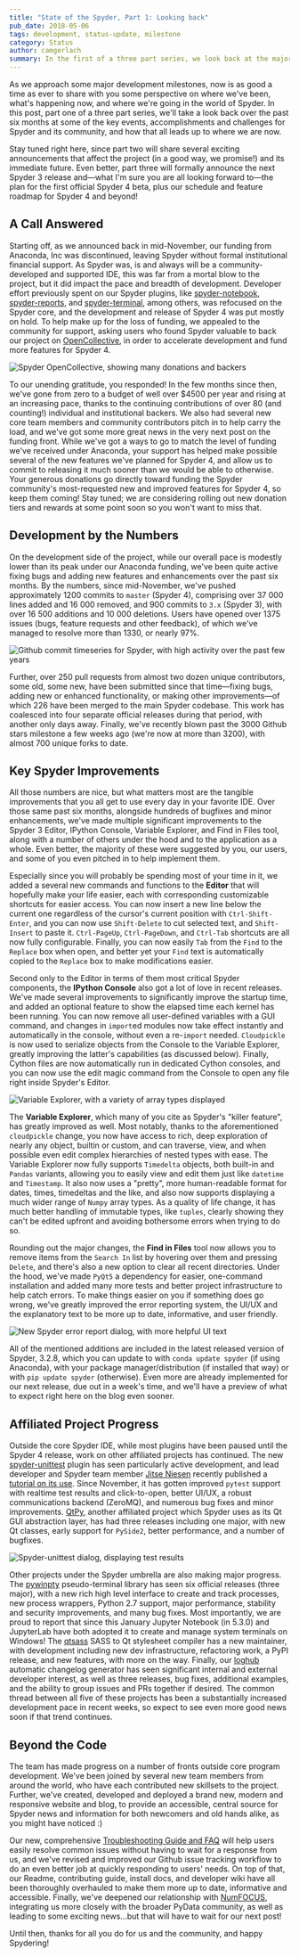 ```yaml
---
title: "State of the Spyder, Part 1: Looking back"
pub_date: 2018-05-06
tags: development, status-update, milestone
category: Status
author: camgerlach
summary: In the first of a three part series, we look back at the major events, project changes, milestones, and progress over the past six months since our previous funding ended. We'll also go over funding and development stats and status up to the present.
---
```


As we approach some major development milestones, now is as good a time as ever to share with you some perspective on where we've been, what's happening now, and where we're going in the world of Spyder.
In this post, part one of a three part series, we'll take a look back over the past six months at some of the key events, accomplishments and challenges for Spyder and its community, and how that all leads up to where we are now.

Stay tuned right here, since part two will share several exciting announcements that affect the project (in a good way, we promise!) and its immediate future.
Even better, part three will formally announce the next Spyder 3 release and—what I'm sure you are all looking forward to—the plan for the first official Spyder 4 beta, plus our schedule and feature roadmap for Spyder 4 and beyond!


## A Call Answered

Starting off, as we announced back in mid-November, our funding from Anaconda, Inc was discontinued, leaving Spyder without formal institutional financial support.
As Spyder was, is and always will be a community-developed and supported IDE, this was far from a mortal blow to the project, but it did impact the pace and breadth of development.
Developer effort previously spent on our Spyder plugins, like [spyder-notebook](https://github.com/spyder-ide/spyder-notebook), [spyder-reports](https://github.com/spyder-ide/spyder-reports), and [spyder-terminal](https://github.com/spyder-ide/spyder-terminal), among others, was refocused on the Spyder core, and the development and release of Spyder 4 was put mostly on hold.
To help make up for the loss of funding, we appealed to the community for support, asking users who found Spyder valuable to back our project on [OpenCollective](https://opencollective.com/spyder), in order to accelerate development and fund more features for Spyder 4.

![Spyder OpenCollective, showing many donations and backers](/assets/media/spyder_opencollective.png)

To our unending gratitude, you responded! In the few months since then, we've gone from zero to a budget of well over $4500 per year and rising at an increasing pace, thanks to the continuing contributions of over 80 (and counting!) individual and institutional backers.
We also had several new core team members and community contributors pitch in to help carry the load, and we've got some more great news in the very next post on the funding front.
While we've got a ways to go to match the level of funding we've received under Anaconda, your support has helped make possible several of the new features we've planned for Spyder 4, and allow us to commit to releasing it much sooner than we would be able to otherwise.
Your generous donations go directly toward funding the Spyder community's most-requested new and improved features for Spyder 4, so keep them coming!
Stay tuned; we are considering rolling out new donation tiers and rewards at some point soon so you won't want to miss that.


## Development by the Numbers

On the development side of the project, while our overall pace is modestly lower than its peak under our Anaconda funding, we've been quite active fixing bugs and adding new features and enhancements over the past six months.
By the numbers, since mid-November, we've pushed approximately 1200 commits to ``master`` (Spyder 4), comprising over 37 000 lines added and 16 000 removed, and 900 commits to ``3.x`` (Spyder 3), with over 16 500 additions and 10 000 deletions.
Users have opened over 1375 issues (bugs, feature requests and other feedback), of which we've managed to resolve more than 1330, or nearly 97%.

![Github commit timeseries for Spyder, with high activity over the past few years](/assets/media/github_commit_history.png)

Further, over 250 pull requests from almost two dozen unique contributors, some old, some new, have been submitted since that time—fixing bugs, adding new or enhanced functionality, or making other improvements—of which 226 have been merged to the main Spyder codebase.
This work has coalesced into four separate official releases during that period, with another only days away.
Finally, we've recently blown past the 3000 Github stars milestone a few weeks ago (we're now at more than 3200), with almost 700 unique forks to date.


## Key Spyder Improvements

All those numbers are nice, but what matters most are the tangible improvements that you all get to use every day in your favorite IDE.
Over those same past six months, alongside hundreds of bugfixes and minor enhancements, we've made multiple significant improvements to the Spyder 3 Editor, IPython Console, Variable Explorer, and Find in Files tool, along with a number of others under the hood and to the application as a whole.
Even better, the majority of these were suggested by you, our users, and some of you even pitched in to help implement them.

Especially since you will probably be spending most of your time in it, we added a several new commands and functions to the **Editor** that will hopefully make your life easier, each with corresponding customizable shortcuts for easier access.
You can now insert a new line below the current one regardless of the cursor's current position with ``Ctrl-Shift-Enter``, and you can now use ``Shift-Delete`` to cut selected text, and ``Shift-Insert`` to paste it.
``Ctrl-PageUp``, ``Ctrl-PageDown``, and ``Ctrl-Tab`` shortcuts are all now fully configurable.
Finally, you can now easily ``Tab`` from the ``Find`` to the ``Replace`` box when open, and better yet your ``Find`` text is automatically copied to the ``Replace`` box to make modifications easier.

Second only to the Editor in terms of them most critical Spyder components, the **IPython Console** also got a lot of love in recent releases.
We've made several improvements to significantly improve the startup time, and added an optional feature to show the elapsed time each kernel has been running.
You can now remove all user-defined variables with a GUI command, and changes in ``import``ed modules now take effect instantly and automatically in the console, without even a re-``import`` needed.
``Cloudpickle`` is now used to serialize objects from the Console to the Variable Explorer, greatly improving the latter's capabilities (as discussed below).
Finally, Cython files are now automatically run in dedicated Cython consoles, and you can now use the edit magic command from the Console to open any file right inside Spyder's Editor.

![Variable Explorer, with a variety of array types displayed](/assets/media/varexp_array_display.png)

The **Variable Explorer**, which many of you cite as Spyder's "killer feature", has greatly improved as well.
Most notably, thanks to the aforementioned ``cloudpickle`` change, you now have access to rich, deep exploration of nearly any object, builtin or custom, and can traverse, view, and when possible even edit complex hierarchies of nested types with ease.
The Variable Explorer now fully supports ``Timedelta`` objects, both built-in and ``Pandas`` variants, allowing you to easily view and edit them just like ``datetime`` and ``Timestamp``.
It also now uses a "pretty", more human-readable format for dates, times, timedeltas and the like, and also now supports displaying a much wider range of ``Numpy`` array types.
As a quality of life change, it has much better handling of immutable types, like ``tuples``, clearly showing they can't be edited upfront and avoiding bothersome errors when trying to do so.

Rounding out the major changes, the **Find in Files** tool now allows you to remove items from the ``Search In`` list by hovering over them and pressing ``Delete``, and there's also a new option to clear all recent directories.
Under the hood, we've made ``PyQt5`` a dependency for easier, one-command installation and added many more tests and better project infrastructure to help catch errors.
To make things easier on you if something does go wrong, we've greatly improved the error reporting system, the UI/UX and the explanatory text to be more up to date, informative, and user friendly.

![New Spyder error report dialog, with more helpful UI text](/assets/media/error_report_dialog.png)

All of the mentioned additions are included in the latest released version of Spyder, 3.2.8, which you can update to with ``conda update spyder`` (if using Anaconda), with your package manager/distribution (if installed that way) or with ``pip update spyder`` (otherwise).
Even more are already implemented for our next release, due out in a week's time, and we'll have a preview of what to expect right here on the blog even sooner.


## Affiliated Project Progress

Outside the core Spyder IDE, while most plugins have been paused until the Spyder 4 release, work on other affiliated projects has continued. The new [spyder-unittest](https://github.com/spyder-ide/spyder-unittest) plugin has seen particularly active development, and lead developer and Spyder team member [Jitse Niesen](http://www1.maths.leeds.ac.uk/~jitse/) recently published a [tutorial on its use](https://www.spyder-ide.org/blog/introducing-unittest-plugin/).
Since November, it has gotten improved ``pytest`` support with realtime test results and click-to-open, better UI/UX, a robust communications backend (ZeroMQ), and numerous bug fixes and minor improvements.
[QtPy](https://github.com/spyder-ide/qtpy), another affiliated project which Spyder uses as its Qt GUI abstraction layer, has had three releases including one major, with new Qt classes, early support for ``PySide2``, better performance, and a number of bugfixes.

![Spyder-unittest dialog, displaying test results](/assets/media/spyder_unittest.png)

Other projects under the Spyder umbrella are also making major progress. The [pywinpty](https://github.com/spyder-ide/pywinpty) pseudo-terminal library has seen six official releases (three major), with a new rich high level interface to create and track processes, new process wrappers, Python 2.7 support, major performance, stability and security improvements, and many bug fixes.
Most importantly, we are proud to report that since this January Jupyter Notebook (in 5.3.0) and JupyterLab have both adopted it to create and manage system terminals on Windows!
The [qtsass](https://github.com/spyder-ide/qtsass) SASS to Qt stylesheet compiler has a new maintainer, with development including new dev infrastructure, refactoring work, a PyPI release, and new features, with more on the way.
Finally, our [loghub](https://github.com/spyder-ide/loghub) automatic changelog generator has seen significant internal and external developer interest, as well as three releases, bug fixes, additional examples, and the ability to group issues and PRs together if desired.
The common thread between all five of these projects has been a substantially increased development pace in recent weeks, so expect to see even more good news soon if that trend continues.


## Beyond the Code

The team has made progress on a number of fronts outside core program development.
We've been joined by several new team members from around the world, who have each contributed new skillsets to the project.
Further, we've created, developed and deployed a brand new, modern and responsive website and blog, to provide an accessible, central source for Spyder news and information for both newcomers and old hands alike, as you might have noticed :)

Our new, comprehensive [Troubleshooting Guide and FAQ](https://github.com/spyder-ide/spyder/wiki/Troubleshooting-Guide-and-FAQ) will help users easily resolve common issues without having to wait for a response from us, and we've revised and improved our Github issue tracking workflow to do an even better job at quickly responding to users' needs.
On top of that, our Readme, contributing guide, install docs, and developer wiki have all been thoroughly overhauled to make them more up to date, informative and accessible.
Finally, we've deepened our relationship with [NumFOCUS](https://www.numfocus.org/), integrating us more closely with the broader PyData community, as well as leading to some exciting news...but that will have to wait for our next post!

Until then, thanks for all you do for us and the community, and happy Spydering!
